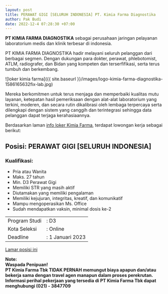 ```yaml
---
layout: post
title: PERAWAT GIGI [SELURUH INDONESIA] PT. Kimia Farma Diagnostika
author: Pak Budi
date: 2022-12-4 07:28:30 +07:00
---
```


**PT KIMIA FARMA DIAGNOSTIKA** sebagai perusahaan jaringan pelayanan laboratorium medis dan klinik terbesar di indonesia.

PT KIMIA FARMA DIAGNOSTIKA hadir melayani seluruh pelanggan dari berbagai segmen. Dengan dukungan para dokter, perawat, phlebotomist, ATLM, radiografer, dan Bidan yang kompeten dan terserfifikasi, serta terus tumbuh dan berkembang. 

![loker kimia farma]({{ site.baseurl }}/images/logo-kimia-farma-diagnostika-1586165632fix-lab.jpg)

Mereka berkomitmen untuk terus menjaga dan memperbaiki kualitas mutu layanan, ketepatan hasil pemeriksaan dengan alat-alat laboratorium yang terkini, moderen, dan secara rutin dikalibrasi oleh lembaga terpercaya serta dilengkapi dengan sistem yang canggih dan terintegrasi sehingga data pelanggan dapat terjaga kerahasiaannya. 

Berdasarkan laman [info loker Kimia Farma](https://rekrutmen.kimiafarma.co.id/vacancy), terdapat lowongan kerja sebagai berikut:

## Posisi: PERAWAT GIGI [SELURUH INDONESIA]

### Kualifikasi:
- Pria atau Wanita
- Maks. 27 tahun
- Min. D3 Perawat Gigi
- Memiliki STR yang masih aktif
- Diutamakan yang memiliki pengalaman
- Memiliki kejujuran, integritas, kreatif, dan komunikatif
- Mampu mengoperasikan Ms. Office
- Sudah mendapatkan vaksin, minimal dosis ke-2

|  |  |
| --- | --- |
| Program Studi | : D3 |
|Kota Seleksi | : Online |
| Deadline | : 1 Januari 2023 |

<div class="apply"><a href="https://rekrutmen.kimiafarma.co.id/vacancy/detail/739">Lamar posisi ini</a></div>

**Note:**<br>
**Waspada Penipuan!**<br>
**PT Kimia Farma Tbk TIDAK PERNAH memungut biaya apapun dan/atau bekerja sama dengan travel agen manapun dalam proses perekrutan. Informasi perihal pekerjaan yang tersedia di PT Kimia Farma Tbk dapat menghubungi (021) - 3847709**
